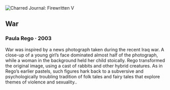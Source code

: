 <div class="artwork-of-the-day">
  <div class="container">
    <div class="img-wrapper">
      <img
        src="https://uploads8.wikiart.org/images/paula-rego/war-2003.jpg!Large.jpg"
        alt="Charred Journal: Firewritten V" />
    </div>
    <div class="artwork-detail">
      <div class="artwork-origin"> 
        <h2 class="artwork-name">War</h2>
        <h3 class="artist">
          Paula Rego
                    ·  2003
        </h3>
      </div>
      <p class="description">
        <span class="artwork-description-text ng-binding" ng-bind-html="viewModel.ArtworkOfTheDay.Description | unsafe">War was inspired by a news photograph taken during the recent Iraq war. A close-up of a young girl’s face dominated almost half of the photograph, while a woman in the background held her child stoically. Rego transformed the original image, using a cast of rabbits and other hybrid creatures. As in Rego’s earlier pastels, such figures hark back to a subversive and psychologically troubling tradition of folk tales and fairy tales that explore themes of violence and sexuality..</span>
                        <div class="text-shadow-container" ng-show="showShadow" style=""></div>
      </p>
    </div>
  </div>

</div>
